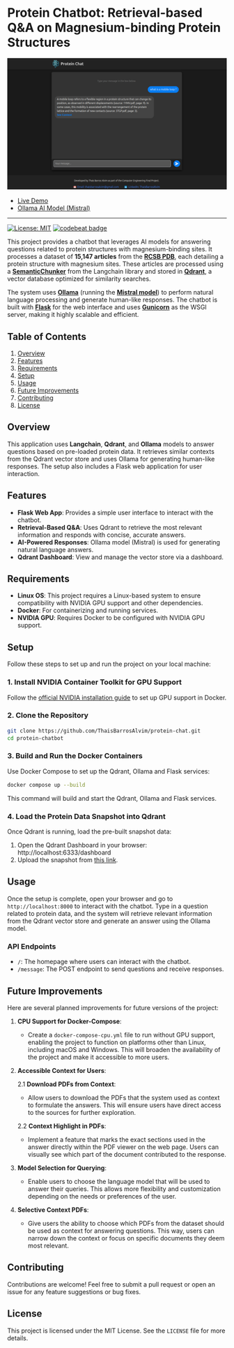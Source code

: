 # Protein Chatbot: Retrieval-based Q&A on Magnesium-binding Protein Structures

[![](https://raw.githubusercontent.com/ThaisBarrosAlvim/protein-chat/main/src/static/protein-chat-webpage.png)](https://github.com/ThaisBarrosAlvim/protein-chat)

* [Live Demo](http://protein-chat.space)
* [Ollama AI Model (Mistral)](https://ollama.ai)
-----------------

[![License: MIT](https://img.shields.io/badge/License-MIT-yellow.svg)](https://opensource.org/licenses/MIT)
[![codebeat badge](https://codebeat.co/badges/22def691-1b91-4fa4-86fa-8791769512ee)](https://codebeat.co/projects/github-com-thaisbarrosalvim-protein-chat-main)

This project provides a chatbot that leverages AI models for answering questions related to protein structures with magnesium-binding sites. It processes a dataset of **15,147 articles** from the **[RCSB PDB](https://www.rcsb.org/)**, each detailing a protein structure with magnesium sites. These articles are processed using a **[SemanticChunker](https://api.python.langchain.com/en/latest/text_splitter/langchain_experimental.text_splitter.SemanticChunker.html)** from the Langchain library and stored in **[Qdrant](https://qdrant.tech)**, a vector database optimized for similarity searches.

The system uses **[Ollama](https://ollama.com/)** (running the **[Mistral model](https://ollama.com/library/mistral)**) to perform natural language processing and generate human-like responses. The chatbot is built with **[Flask](https://github.com/pallets/flask)** for the web interface and uses **[Gunicorn](https://github.com/benoitc/gunicorn)** as the WSGI server, making it highly scalable and efficient.

## Table of Contents
1. [Overview](#overview)
2. [Features](#features)
3. [Requirements](#requirements)
4. [Setup](#setup)
5. [Usage](#usage)
6. [Future Improvements](#future-improvements)
7. [Contributing](#contributing)
8. [License](#license)

## Overview

This application uses **Langchain**, **Qdrant**, and **Ollama** models to answer questions based on pre-loaded protein data. It retrieves similar contexts from the Qdrant vector store and uses Ollama for generating human-like responses. The setup also includes a Flask web application for user interaction.

## Features

- **Flask Web App**: Provides a simple user interface to interact with the chatbot.
- **Retrieval-Based Q&A**: Uses Qdrant to retrieve the most relevant information and responds with concise, accurate answers.
- **AI-Powered Responses**: Ollama model (Mistral) is used for generating natural language answers.
- **Qdrant Dashboard**: View and manage the vector store via a dashboard.

## Requirements
- **Linux OS**: This project requires a Linux-based system to ensure compatibility with NVIDIA GPU support and other dependencies.
- **Docker**: For containerizing and running services.
- **NVIDIA GPU**: Requires Docker to be configured with NVIDIA GPU support.

## Setup

Follow these steps to set up and run the project on your local machine:

### 1. Install NVIDIA Container Toolkit for GPU Support

Follow the [official NVIDIA installation guide](https://docs.nvidia.com/datacenter/cloud-native/container-toolkit/latest/install-guide.html#installation) to set up GPU support in Docker.

### 2. Clone the Repository

```bash
git clone https://github.com/ThaisBarrosAlvim/protein-chat.git
cd protein-chatbot
```

### 3. Build and Run the Docker Containers

Use Docker Compose to set up the Qdrant, Ollama and Flask services:

```bash
docker compose up --build
```

This command will build and start the Qdrant, Ollama and Flask services.

### 4. Load the Protein Data Snapshot into Qdrant

Once Qdrant is running, load the pre-built snapshot data:

1. Open the Qdrant Dashboard in your browser: http://localhost:6333/dashboard
2. Upload the snapshot from [this link](https://drive.google.com/file/d/1hIyoOOxhoHKSah_76MdKLhAvTPhxfhQy/view?usp=sharing).


## Usage

Once the setup is complete, open your browser and go to `http://localhost:8000` to interact with the chatbot. Type in a question related to protein data, and the system will retrieve relevant information from the Qdrant vector store and generate an answer using the Ollama model.

### API Endpoints

- `/`: The homepage where users can interact with the chatbot.
- `/message`: The POST endpoint to send questions and receive responses.

## Future Improvements

Here are several planned improvements for future versions of the project:

1. **CPU Support for Docker-Compose**:
    - Create a `docker-compose-cpu.yml` file to run without GPU support, enabling the project to function on platforms other than Linux, including macOS and Windows. This will broaden the availability of the project and make it accessible to more users.

2. **Accessible Context for Users**:

   2.1 **Download PDFs from Context**:
    - Allow users to download the PDFs that the system used as context to formulate the answers. This will ensure users have direct access to the sources for further exploration.

   2.2 **Context Highlight in PDFs**:
    - Implement a feature that marks the exact sections used in the answer directly within the PDF viewer on the web page. Users can visually see which part of the document contributed to the response.

3. **Model Selection for Querying**:
    - Enable users to choose the language model that will be used to answer their queries. This allows more flexibility and customization depending on the needs or preferences of the user.

4. **Selective Context PDFs**:
    - Give users the ability to choose which PDFs from the dataset should be used as context for answering questions. This way, users can narrow down the context or focus on specific documents they deem most relevant.

## Contributing

Contributions are welcome! Feel free to submit a pull request or open an issue for any feature suggestions or bug fixes.

## License

This project is licensed under the MIT License. See the `LICENSE` file for more details.
